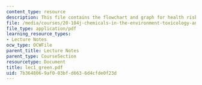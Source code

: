 ```yaml
---
content_type: resource
description: This file contains the flowchart and graph for health risk assessement.
file: /media/courses/20-104j-chemicals-in-the-environment-toxicology-and-public-health-be-104j-spring-2005/7b3648069af003bfd6636d4cfde0f23d_lec1_green.pdf
file_type: application/pdf
learning_resource_types:
- Lecture Notes
ocw_type: OCWFile
parent_title: Lecture Notes
parent_type: CourseSection
resourcetype: Document
title: lec1_green.pdf
uid: 7b364806-9af0-03bf-d663-6d4cfde0f23d
---
```

